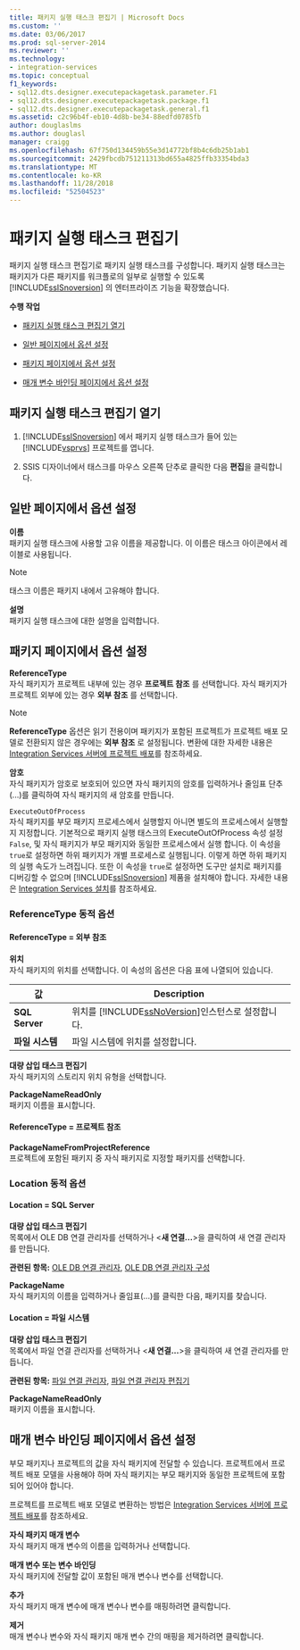 ```yaml
---
title: 패키지 실행 태스크 편집기 | Microsoft Docs
ms.custom: ''
ms.date: 03/06/2017
ms.prod: sql-server-2014
ms.reviewer: ''
ms.technology:
- integration-services
ms.topic: conceptual
f1_keywords:
- sql12.dts.designer.executepackagetask.parameter.F1
- sql12.dts.designer.executepackagetask.package.f1
- sql12.dts.designer.executepackagetask.general.f1
ms.assetid: c2c96b4f-eb10-4d8b-be34-88edfd0785fb
author: douglaslms
ms.author: douglasl
manager: craigg
ms.openlocfilehash: 67f750d134459b55e3d14772bf8b4c6db25b1ab1
ms.sourcegitcommit: 2429fbcdb751211313bd655a4825ffb33354bda3
ms.translationtype: MT
ms.contentlocale: ko-KR
ms.lasthandoff: 11/28/2018
ms.locfileid: "52504523"
---
```

# <a name="execute-package-task-editor"></a>패키지 실행 태스크 편집기
  패키지 실행 태스크 편집기로 패키지 실행 태스크를 구성합니다. 패키지 실행 태스크는 패키지가 다른 패키지를 워크플로의 일부로 실행할 수 있도록 [!INCLUDE[ssISnoversion](../includes/ssisnoversion-md.md)] 의 엔터프라이즈 기능을 확장했습니다.  
  
 **수행 작업**  
  
-   [패키지 실행 태스크 편집기 열기](#open)  
  
-   [일반 페이지에서 옵션 설정](#general)  
  
-   [패키지 페이지에서 옵션 설정](#package)  
  
-   [매개 변수 바인딩 페이지에서 옵션 설정](#parameter)  
  
##  <a name="open"></a> 패키지 실행 태스크 편집기 열기  
  
1.  [!INCLUDE[ssISnoversion](../includes/ssisnoversion-md.md)] 에서 패키지 실행 태스크가 들어 있는 [!INCLUDE[vsprvs](../includes/vsprvs-md.md)] 프로젝트를 엽니다.  
  
2.  SSIS 디자이너에서 태스크를 마우스 오른쪽 단추로 클릭한 다음 **편집**을 클릭합니다.  
  
##  <a name="general"></a> 일반 페이지에서 옵션 설정  
 **이름**  
 패키지 실행 태스크에 사용할 고유 이름을 제공합니다. 이 이름은 태스크 아이콘에서 레이블로 사용됩니다.  
  
> [!NOTE]  
>  태스크 이름은 패키지 내에서 고유해야 합니다.  
  
 **설명**  
 패키지 실행 태스크에 대한 설명을 입력합니다.  
  
##  <a name="package"></a> 패키지 페이지에서 옵션 설정  
 **ReferenceType**  
 자식 패키지가 프로젝트 내부에 있는 경우 **프로젝트 참조** 를 선택합니다. 자식 패키지가 프로젝트 외부에 있는 경우 **외부 참조** 를 선택합니다.  
  
> [!NOTE]  
>  **ReferenceType** 옵션은 읽기 전용이며 패키지가 포함된 프로젝트가 프로젝트 배포 모델로 전환되지 않은 경우에는 **외부 참조** 로 설정됩니다. 변환에 대한 자세한 내용은 [Integration Services 서버에 프로젝트 배포](../../2014/integration-services/deploy-projects-to-integration-services-server.md)를 참조하세요.  
  
 **암호**  
 자식 패키지가 암호로 보호되어 있으면 자식 패키지의 암호를 입력하거나 줄임표 단추(...)를 클릭하여 자식 패키지의 새 암호를 만듭니다.  
  
 `ExecuteOutOfProcess`  
 자식 패키지를 부모 패키지 프로세스에서 실행할지 아니면 별도의 프로세스에서 실행할지 지정합니다. 기본적으로 패키지 실행 태스크의 ExecuteOutOfProcess 속성 설정 `False`, 및 자식 패키지가 부모 패키지와 동일한 프로세스에서 실행 합니다. 이 속성을 `true`로 설정하면 하위 패키지가 개별 프로세스로 실행됩니다. 이렇게 하면 하위 패키지의 실행 속도가 느려집니다. 또한 이 속성을 `true`로 설정하면 도구만 설치로 패키지를 디버깅할 수 없으며 [!INCLUDE[ssISnoversion](../includes/ssisnoversion-md.md)] 제품을 설치해야 합니다. 자세한 내용은 [Integration Services 설치](install-windows/install-integration-services.md)를 참조하세요.  
  
### <a name="referencetype-dynamic-options"></a>ReferenceType 동적 옵션  
  
#### <a name="referencetype--external-reference"></a>ReferenceType = 외부 참조  
 **위치**  
 자식 패키지의 위치를 선택합니다. 이 속성의 옵션은 다음 표에 나열되어 있습니다.  
  
|값|Description|  
|-----------|-----------------|  
|**SQL Server**|위치를 [!INCLUDE[ssNoVersion](../includes/ssnoversion-md.md)]인스턴스로 설정합니다.|  
|**파일 시스템**|파일 시스템에 위치를 설정합니다.|  
  
 **대량 삽입 태스크 편집기**  
 자식 패키지의 스토리지 위치 유형을 선택합니다.  
  
 **PackageNameReadOnly**  
 패키지 이름을 표시합니다.  
  
#### <a name="referencetype--project-reference"></a>ReferenceType = 프로젝트 참조  
 **PackageNameFromProjectReference**  
 프로젝트에 포함된 패키지 중 자식 패키지로 지정할 패키지를 선택합니다.  
  
### <a name="location-dynamic-options"></a>Location 동적 옵션  
  
#### <a name="location--sql-server"></a>Location = SQL Server  
 **대량 삽입 태스크 편집기**  
 목록에서 OLE DB 연결 관리자를 선택하거나 \<**새 연결...**>을 클릭하여 새 연결 관리자를 만듭니다.  
  
 **관련된 항목:** [OLE DB 연결 관리자](connection-manager/ole-db-connection-manager.md), [OLE DB 연결 관리자 구성](../../2014/integration-services/configure-ole-db-connection-manager.md)  
  
 **PackageName**  
 자식 패키지의 이름을 입력하거나 줄임표(...)를 클릭한 다음, 패키지를 찾습니다.  
  
#### <a name="location--file-system"></a>Location = 파일 시스템  
 **대량 삽입 태스크 편집기**  
 목록에서 파일 연결 관리자를 선택하거나 \<**새 연결...**>을 클릭하여 새 연결 관리자를 만듭니다.  
  
 **관련된 항목:** [파일 연결 관리자](connection-manager/file-connection-manager.md), [파일 연결 관리자 편집기](../../2014/integration-services/file-connection-manager-editor.md)  
  
 **PackageNameReadOnly**  
 패키지 이름을 표시합니다.  
  
##  <a name="parameter"></a> 매개 변수 바인딩 페이지에서 옵션 설정  
 부모 패키지나 프로젝트의 값을 자식 패키지에 전달할 수 있습니다. 프로젝트에서 프로젝트 배포 모델을 사용해야 하며 자식 패키지는 부모 패키지와 동일한 프로젝트에 포함되어 있어야 합니다.  
  
 프로젝트를 프로젝트 배포 모델로 변환하는 방법은 [Integration Services 서버에 프로젝트 배포](../../2014/integration-services/deploy-projects-to-integration-services-server.md)를 참조하세요.  
  
 **자식 패키지 매개 변수**  
 자식 패키지 매개 변수의 이름을 입력하거나 선택합니다.  
  
 **매개 변수 또는 변수 바인딩**  
 자식 패키지에 전달할 값이 포함된 매개 변수나 변수를 선택합니다.  
  
 **추가**  
 자식 패키지 매개 변수에 매개 변수나 변수를 매핑하려면 클릭합니다.  
  
 **제거**  
 매개 변수나 변수와 자식 패키지 매개 변수 간의 매핑을 제거하려면 클릭합니다.  
  
  
